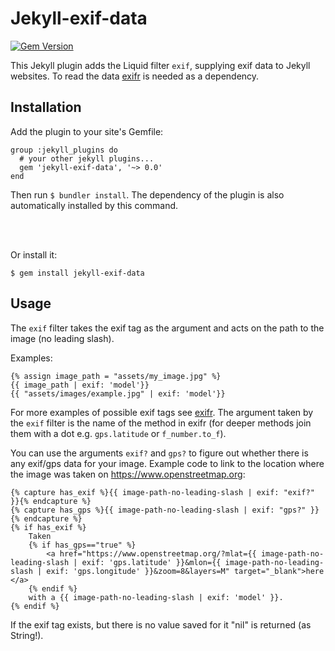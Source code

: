# Jekyll-exif-data

[![Gem Version](https://badge.fury.io/rb/jekyll-exif-data.svg)](https://badge.fury.io/rb/jekyll-exif-data)

This Jekyll plugin adds the Liquid filter `exif`, supplying exif data to Jekyll websites. To read the data [exifr](https://github.com/remvee/exifr) is needed as a dependency.

## Installation

Add the plugin to your site's Gemfile:
```
group :jekyll_plugins do
  # your other jekyll plugins...
  gem 'jekyll-exif-data', '~> 0.0'
end
```
Then run ```$ bundler install```. The dependency of the plugin is also automatically installed by this command.

<br><br>

Or install it:
```
$ gem install jekyll-exif-data
```

## Usage

The `exif` filter takes the exif tag as the argument and acts on the path to the image (no leading slash).

Examples:
```
{% assign image_path = "assets/my_image.jpg" %}
{{ image_path | exif: 'model'}}
{{ "assets/images/example.jpg" | exif: 'model'}}
```

For more examples of possible exif tags see [exifr](https://github.com/remvee/exifr). The argument taken by the `exif` filter is the name of the method in exifr (for deeper methods join them with a dot e.g. `gps.latitude` or `f_number.to_f`).

You can use the arguments `exif?` and `gps?` to figure out whether there is any exif/gps data for your image. Example code to link to the location where the image was taken on https://www.openstreetmap.org:
```
{% capture has_exif %}{{ image-path-no-leading-slash | exif: "exif?" }}{% endcapture %}
{% capture has_gps %}{{ image-path-no-leading-slash | exif: "gps?" }}{% endcapture %}
{% if has_exif %}
    Taken
    {% if has_gps=="true" %}
        <a href="https://www.openstreetmap.org/?mlat={{ image-path-no-leading-slash | exif: 'gps.latitude' }}&mlon={{ image-path-no-leading-slash | exif: 'gps.longitude' }}&zoom=8&layers=M" target="_blank">here </a>
    {% endif %}
    with a {{ image-path-no-leading-slash | exif: 'model' }}.
{% endif %}
```

If the exif tag exists, but there is no value saved for it "nil" is returned (as String!).